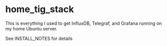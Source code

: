 # home_tig_stack

This is everything I used to get InfluxDB, Telegraf, and Grafana running on my home Ubuntu server.

See INSTALL_NOTES for details
